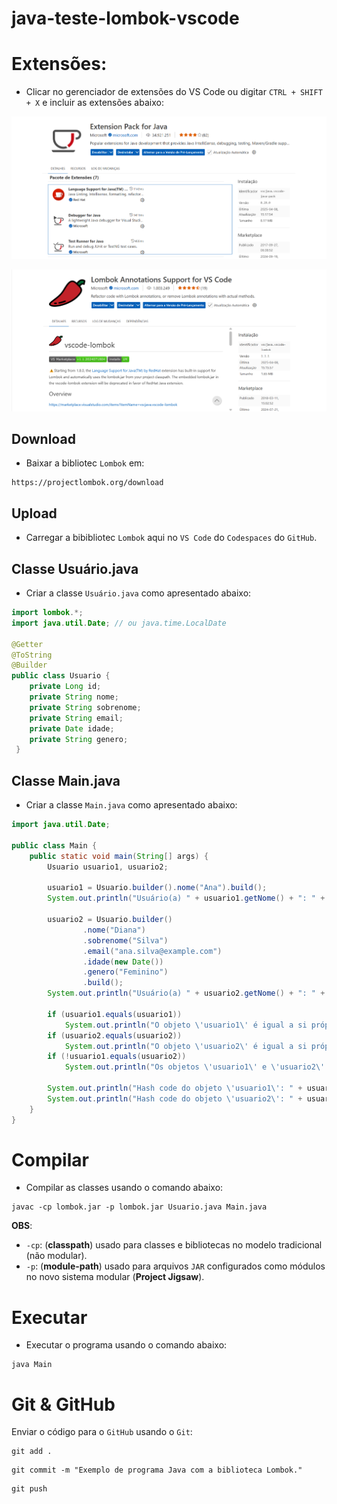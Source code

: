 # java-teste-lombok-vscode

# Extensões:
* Clicar no gerenciador de extensões do VS Code ou digitar `CTRL + SHIFT + X` e incluir as extensões abaixo:

![alt Extensao Java](extensaoJava.png)

![alt Extensao Lombok](extensaoLombok.png)

## Download
* Baixar a bibliotec `Lombok` em:
```
https://projectlombok.org/download
```
## Upload
* Carregar a bibibliotec `Lombok` aqui no `VS Code` do `Codespaces` do `GitHub`.

## Classe Usuário.java
* Criar a classe `Usuário.java` como apresentado abaixo:

```java
import lombok.*;
import java.util.Date; // ou java.time.LocalDate

@Getter 
@ToString
@Builder
public class Usuario {    
    private Long id; 
    private String nome;
    private String sobrenome;
    private String email;
    private Date idade;
    private String genero;
 }
```

## Classe Main.java
* Criar a classe `Main.java` como apresentado abaixo:

```java
import java.util.Date;

public class Main {
    public static void main(String[] args) {
        Usuario usuario1, usuario2;
        
        usuario1 = Usuario.builder().nome("Ana").build();
        System.out.println("Usuário(a) " + usuario1.getNome() + ": " + usuario1.toString());

        usuario2 = Usuario.builder()
                .nome("Diana")
                .sobrenome("Silva")
                .email("ana.silva@example.com")
                .idade(new Date())
                .genero("Feminino")
                .build();
        System.out.println("Usuário(a) " + usuario2.getNome() + ": " + usuario2.toString());

        if (usuario1.equals(usuario1))
            System.out.println("O objeto \'usuario1\' é igual a si próprio!");
        if (usuario2.equals(usuario2))
            System.out.println("O objeto \'usuario2\' é igual a si próprio!");
        if (!usuario1.equals(usuario2))
            System.out.println("Os objetos \'usuario1\' e \'usuario2\' são diferentes!");

        System.out.println("Hash code do objeto \'usuario1\': " + usuario1.hashCode());
        System.out.println("Hash code do objeto \'usuario2\': " + usuario2.hashCode());
    }
}
```

# Compilar
* Compilar as classes usando o comando abaixo:
```
javac -cp lombok.jar -p lombok.jar Usuario.java Main.java 
```
__OBS__:
* `-cp`: (__classpath__) usado para classes e bibliotecas no modelo tradicional (não modular).
* `-p`: (__module-path__) usado para arquivos `JAR` configurados como módulos no novo sistema modular (__Project Jigsaw__).

# Executar
* Executar o programa usando o comando abaixo:
```
java Main
```

# Git & GitHub
Enviar o código para o `GitHub` usando o `Git`:
```
git add .
```

```
git commit -m "Exemplo de programa Java com a biblioteca Lombok."
```

```
git push
```
